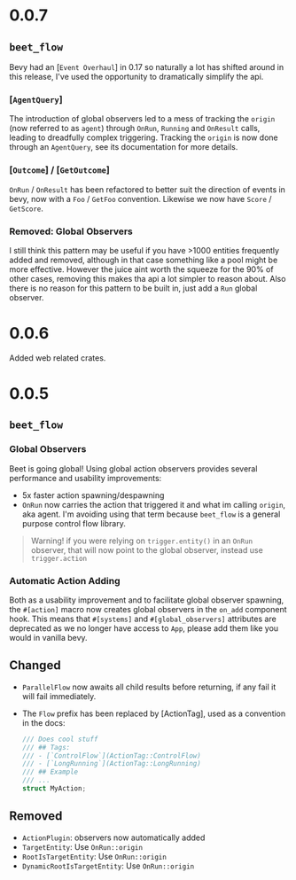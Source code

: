 
# 0.0.7

## `beet_flow`

Bevy had an [`Event Overhaul`] in 0.17 so naturally a lot has shifted around in this release, I've used the opportunity to dramatically simplify the api.

### [`AgentQuery`]

The introduction of global observers led to a mess of tracking the `origin` (now referred to as `agent`) through `OnRun`, `Running` and `OnResult` calls, leading to dreadfully complex triggering. Tracking the `origin` is now done through an `AgentQuery`, see its documentation for more details.

### [`Outcome`] / [`GetOutcome`]

`OnRun` / `OnResult` has been refactored to better suit the direction of events in bevy, now with a `Foo` / `GetFoo` convention. Likewise we now have `Score` / `GetScore`.

### Removed: Global Observers

I still think this pattern may be useful if you have >1000 entities frequently added and removed, although in that case something like a pool might be more effective. However the juice aint worth the squeeze for the 90% of other cases, removing this makes tha api a lot simpler to reason about. Also there is no reason for this pattern to be built in, just add a `Run` global observer.

# 0.0.6

Added web related crates.


# 0.0.5

## `beet_flow`

### Global Observers

Beet is going global! Using global action observers provides several performance and usability improvements:
- 5x faster action spawning/despawning
- `OnRun` now carries the action that triggered it and what im calling `origin`, aka agent. I'm avoiding using that term because `beet_flow` is a general purpose control flow library.
> Warning! if you were relying on `trigger.entity()` in an `OnRun` observer, that will now point to the global observer, instead use `trigger.action`


### Automatic Action Adding

Both as a usability improvement and to facilitate global observer spawning, the `#[action]` macro
now creates global observers in the `on_add` component hook. This means that `#[systems]` and `#[global_observers]` attributes are deprecated as we no longer have access to `App`, please add them like you would in vanilla bevy.

## Changed
- `ParallelFlow` now awaits all child results before returning, if any fail it will fail immediately.

- The `Flow` prefix has been replaced by [ActionTag], used as a convention in the docs:
	```rust
	/// Does cool stuff
	/// ## Tags:
	/// - [`ControlFlow`](ActionTag::ControlFlow)
	/// - [`LongRunning`](ActionTag::LongRunning)
	/// ## Example
	/// ...
	struct MyAction;
	```

## Removed
- `ActionPlugin`: observers now automatically added
- `TargetEntity`: Use `OnRun::origin`
- `RootIsTargetEntity`: Use `OnRun::origin`
- `DynamicRootIsTargetEntity`: Use `OnRun::origin`
